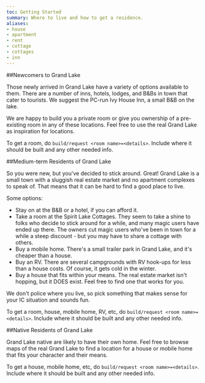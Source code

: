 ```yaml
---
toc: Getting Started
summary: Where to live and how to get a residence.
aliases:
- house
- apartment
- rent
- cottage
- cottages
- inn
---
```

##Newcomers to Grand Lake

Those newly arrived in Grand Lake have a variety of options available to them. There are a number of inns, hotels, lodges, and B&Bs in town that cater to tourists. We suggest the PC-run Ivy House Inn, a small B&B on the lake.

We are happy to build you a private room or give you ownership of a pre-existing room in any of these locations. Feel free to use the real Grand Lake as inspiration for locations.

To get a room, do `build/request <room name>=<details>`. Include where it should be built and any other needed info.

##Medium-term Residents of Grand Lake

So you were new, but you've decided to stick around. Great! Grand Lake is a small town with a sluggish real estate market and no apartment complexes to speak of. That means that it can be hard to find a good place to live.

Some options:
* Stay on at the B&B or a hotel, if you can afford it.
* Take a room at the Spirit Lake Cottages. They seem to take a shine to folks who decide to stick around for a while, and many magic users have ended up there. The owners cut magic users who've been in town for a while a steep discount - but you may have to share a cottage with others.
* Buy a mobile home. There's a small trailer park in Grand Lake, and it's cheaper than a house.
* Buy an RV. There are several campgrounds with RV hook-ups for less than a house costs. Of course, it gets cold in the winter.
* Buy a house that fits within your means. The real estate market isn't hopping, but it DOES exist. Feel free to find one that works for you.

We don't police where you live, so pick something that makes sense for your IC situation and sounds fun.

To get a room, house, mobile home, RV, etc, do `build/request <room name>=<details>`. Include where it should be built and any other needed info.

##Native Residents of Grand Lake

Grand Lake native are likely to have their own home. Feel free to browse maps of the real Grand Lake to find a location for a house or mobile home that fits your character and their means.

To get a house, mobile home, etc, do `build/request <room name>=<details>`. Include where it should be built and any other needed info.

